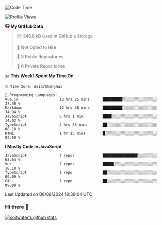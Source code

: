 <!--START_SECTION:waka-->
![Code Time](http://img.shields.io/badge/Code%20Time-3%2C576%20hrs%2028%20mins-blue)

![Profile Views](http://img.shields.io/badge/Profile%20Views-0-blue)

**🐱 My GitHub Data** 

> 📦 346.8 kB Used in GitHub's Storage 
 > 
> 🚫 Not Opted to Hire
 > 
> 📜 3 Public Repositories 
 > 
> 🔑 6 Private Repositories 
 > 
📊 **This Week I Spent My Time On** 

```text
🕑︎ Time Zone: Asia/Shanghai

💬 Programming Languages: 
Vue.js                   13 hrs 25 mins      █████████░░░░░░░░░░░░░░░░   37.48 % 
Markdown                 12 hrs 30 mins      █████████░░░░░░░░░░░░░░░░   34.94 % 
JavaScript               5 hrs 1 min         ████░░░░░░░░░░░░░░░░░░░░░   14.02 % 
TypeScript               2 hrs 55 mins       ██░░░░░░░░░░░░░░░░░░░░░░░   08.18 % 
HTML                     1 hr 15 mins        █░░░░░░░░░░░░░░░░░░░░░░░░   03.50 % 
```

**I Mostly Code in JavaScript** 

```text
JavaScript               7 repos             ████████████████░░░░░░░░░   63.64 % 
Vue                      2 repos             █████░░░░░░░░░░░░░░░░░░░░   18.18 % 
TypeScript               1 repo              ██░░░░░░░░░░░░░░░░░░░░░░░   09.09 % 
C#                       1 repo              ██░░░░░░░░░░░░░░░░░░░░░░░   09.09 % 
```




 Last Updated on 08/06/2024 18:39:04 UTC
<!--END_SECTION:waka-->

### Hi there 👋
[![soitwater's github stats](https://github-readme-stats.vercel.app/api?username=soitwater)](https://github.com/soitwater/github-readme-stats)
